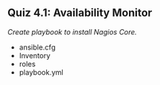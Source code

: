 ## Quiz 4.1: Availability Monitor ##
 *Create playbook to install Nagios Core.*

- ansible.cfg
- Inventory
- roles
- playbook.yml
 
